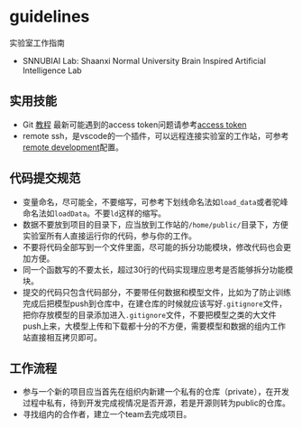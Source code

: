 # guidelines
实验室工作指南
- SNNUBIAI Lab: Shaanxi Normal University Brain Inspired Artificial Intelligence Lab
## 实用技能
- Git [教程](https://geeeeeeeeek.github.io/git-recipes/)  最新可能遇到的access token问题请参考[access token](https://blog.csdn.net/yjw123456/article/details/119696726)
- remote ssh，是vscode的一个插件，可以远程连接实验室的工作站，可参考[remote development](https://blog.csdn.net/qq_38120851/article/details/107696066)配置。

## 代码提交规范
- 变量命名，尽可能全，不要缩写，可参考下划线命名法如`load_data`或者驼峰命名法如`loadData`。不要`ld`这样的缩写。
- 数据不要放到项目的目录下，应当放到工作站的`/home/public/`目录下，方便实验室所有人直接运行你的代码，参与你的工作。
- 不要将代码全部写到一个文件里面，尽可能的拆分功能模块，修改代码也会更加方便。
- 同一个函数写的不要太长，超过30行的代码实现理应思考是否能够拆分功能模块。
- 提交的代码只包含代码部分，不要带任何数据和模型文件，比如为了防止训练完成后把模型push到仓库中，在建仓库的时候就应该写好`.gitignore`文件，把你存放模型的目录添加进入`.gitignore`文件，不要把模型之类的大文件push上来，大模型上传和下载都十分的不方便，需要模型和数据的组内工作站直接相互拷贝即可。

## 工作流程
- 参与一个新的项目应当首先在组织内新建一个私有的仓库（private），在开发过程中私有，待到开发完成视情况是否开源，若是开源则转为public的仓库。
- 寻找组内的合作者，建立一个team去完成项目。
